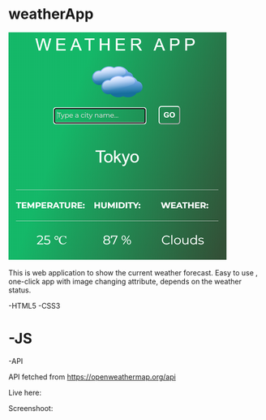 # weatherApp

<img class="items-center" src="/img/weather-image.png">

This is web application to show the current weather forecast. 
Easy to use , one-click app with image changing attribute, depends on the weather status.


-HTML5
-CSS3
<h1 class="text-xxl">-JS</h1>
-API

API fetched from https://openweathermap.org/api

Live here:

Screenshoot:

